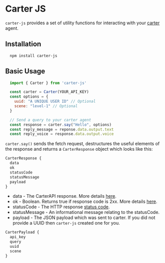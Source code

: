 # Carter JS

`carter-js` provides a set of utility functions for interacting with your [carter](https://carterapi.gitbook.io/carter-docs/) agent.

## Installation

```shellscript
  npm install carter-js
```

## Basic Usage

```js
  import { Carter } from 'carter-js'

  const carter = Carter(YOUR_API_KEY)
  const options = {
    uuid: "A UNIQUE USER ID" // Optional
    scene: "level-1" // Optional
  }

  // Send a query to your carter agent
  const response = carter.say("Hello", options)
  const reply_message = reponse.data.output.text
  const reply_voice = response.data.output.voice
```

`carter.say()` sends the fetch request, destructures the useful elements of the response and returns a `CarterResponse` object which looks like this:

```js
CarterResponse {
  data
  ok
  statusCode
  statusMessage
  payload
}
```

- data - The CarterAPI response. More details [here](https://carterapi.gitbook.io/carter-docs/api/api-response).
- ok - Boolean. Returns true if response code is 2xx. More details [here](https://developer.mozilla.org/en-US/docs/Web/API/Response/ok).
- statusCode - The HTTP response [status code](https://developer.mozilla.org/en-US/docs/Web/HTTP/Status).
- statusMessage - An informational message relating to the statusCode.
- payload - The JSON payload which was sent to carter. If you did not provide a UUID then `carter-js` created one for you.

```js
CarterPayload {
  api_key
  query
  uuid
  scene
}
```
